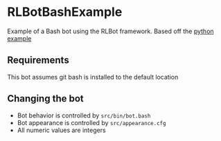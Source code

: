 # RLBotBashExample
Example of a Bash bot using the RLBot framework.
Based off the [python example](https://github.com/RLBot/RLBotPythonExample)

## Requirements
This bot assumes git bash is installed to the default location

## Changing the bot

- Bot behavior is controlled by `src/bin/bot.bash`
- Bot appearance is controlled by `src/appearance.cfg`
- All numeric values are integers